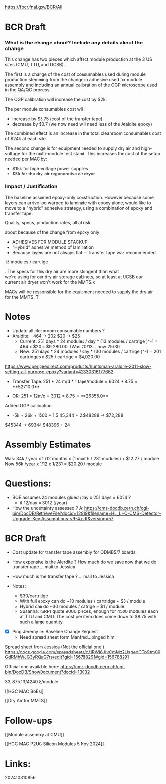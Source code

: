 https://fbcr.fnal.gov/BCR/All

# BCR Draft

### What is the change about? Include any details about the change

This change has two pieces which affect module production at the 3 US sites (CMU, TTU, and UCSB). 

The first is a change of the cost of consumables used during module production stemming from the change in adhesive used for module assembly and including an annual calibration of the OGP microscope used in the QA/QC process.

The OGP calibration will increase the cost by $2k.

The per module consumables cost will:
- increase by $8.75 (cost of the transfer tape) 
- decrease by $0.7 (we now need will need less of the Araldite epoxy)

The combined effect is an increase in the total cleanroom consumables cost of $24k at each site.  

The second change is for equipment needed to supply dry air and high-voltage for the multi-module test stand. This increases the cost of the setup needed per MAC by:
- $15k for high-voltage power supplies
- $5k for the dry-air regenerative air dryer





### Impact / Justification

The baseline assumed epoxy-only construction. However because some layers can arrive too warped to laminate with epoxy alone, would like to move to a "hybrid" adhesive strategy, using a combination of epoxy and transfer tape. 

Quality, specs, production rates, all at risk

about because of the change from epoxy only 

- ADHESIVES FOR MODULE STACKUP
- “Hybrid” adhesive method of lamination
- Because layers are not always flat: – Transfer tape was recommended

13 modules / cartrige 

. The specs for this dry air are more stringent than what  
we're using for our dry air storage cabinets, so at least at UCSB our  
current air dryer won't work for the MMTS.x

MACs will be responsible for the equipment needed to supply the dry air  
for the MMTS. T

# Notes


- Update all cleanroom consumable numbers ?
- Araldite:   464 -> 202  $20 -> $25
	- Current: 251 days * 24 modules / day * (13 modules / cartrige )^-1 = 464 x $20 = $9,280.00. (Was 20/13... now 25/30
	- New: 251 days * 24 modules / day * (30 modules / cartrige )^-1 = 201 cartridges x  $25 / cartrige = $4,020.00

https://www.perigeedirect.com/products/huntsman-araldite-2011-slow-setting-all-purpose-epoxy?variant=42330316177662

* Transfer Tape: 251 * 24 m/d * 1 tape/module = 6024 * $8.75 = **$52710.0**
- OR: 251 * 12m/d = 3012 * $8.75 = **$26355.0**

Added OGP calibration

- -5k  + 26k + 1500 * 1.5 
45,344 + 2
$48288 -> $72,288 

$45344 -> 69344
$48396 + 24


# Assembly Estimates
Was: 34k / year  x 1./12 months x (1 month / 231 modules) = $12.27 / module
Now  56k /year  x  1/12 x 1/231 = $20.20 / module

# Questions:
- BOE assumes 24 modules glued /day x 251 days = 6024 ?
	- if 12/day = 3012 (/year) 
- How the uncertainty assessed ?
A: https://cms-docdb.cern.ch/cgi-bin/DocDB/RetrieveFile?docid=12919&filename=HL_LHC-CMS-Detector-Upgrade-Key-Assumptions-v9-4.pdf&version=57

# BCR Draft 
- Cost update for transfer tape assembly  for ODMB5/7 boards



- How expensive is the Alerdite ? How much do we save now that we do transfer tape  ... mail to Jessica
- How much is the transfer tape ?  ... mail to Jessica
- Notes: 
	- $30/cartridge 
	- With full epoxy can do ~10 modules / cartridge  ~ $3 / module
    - Hybrid can do ~30 modules / catrige ~ $1 / module
    - Susanna:  (SRP) quote 9000 pieces, enough for 4500 modules each at TTU and CMU. The cost per item does come down to $8.75 with such a large quantity.
- [x] Ping Jeremy re: Baseline Change Request
	- Need spread sheet form Manfred...pinged him


Spread sheet from Jessica (Not the official one!)
https://docs.google.com/spreadsheets/d/1PWj6JIvCmMzZLiagedCTp9tm09GdRMhWJG3yRQuG7rs/edit?gid=156788291#gid=156788291

Official one available here:
https://cms-docdb.cern.ch/cgi-bin/DocDB/ShowDocument?docid=13032

$33,875.13 / 4240 ~$8/module 

[[HGC MAC BoEs]]

[[Dry Air for MMTS]]

# Follow-ups
[[Module assembly at CMU]]

[[HGC MAC P2UG Silicon Modules 5 Nov 2024]]
# Links: 



202410310856
